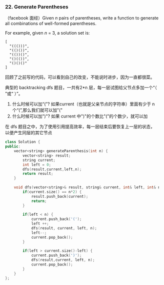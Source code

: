 ### 22. Generate Parentheses

（facebook 面经）Given *n* pairs of parentheses, write a function to generate all combinations of well-formed parentheses.

For example, given *n* = 3, a solution set is:

```CQL
[
  "((()))",
  "(()())",
  "(())()",
  "()(())",
  "()()()"
]

```

回顾了之前写的代码，可以看到自己的改变，不能说时进步，因为一直都很菜。

典型的 backtracking dfs 题目，一共有2*n 层，每一层试图给父节点多加一个“（  ”或“  ）”。

1. 什么时候可以加“(”?
   如果current（也就是父亲节点的字符串）里面有少于 n 个“(”,那么我们就可以加"("
2. 什么时候可以加")"?
   如果 current 中")"的个数比"("的个数少，就可以加



在 dfs 题目之中，为了使用引用提高效率，每一层结束后要恢复上一层的状态，以便产生同层的其它节点

```c++
class Solution {
public:
    vector<string> generateParenthesis(int n) {
        vector<string> result;
        string current;
        int left = 0;
        dfs(result,current,left,n);
        return result;
    }
    
    void dfs(vector<string>& result, string& current, int& left, int& n) {
        if(current.size() == n*2) {
            result.push_back(current);
            return;
        }
        
        if(left < n) {
            current.push_back('(');
            left ++;
            dfs(result, current, left, n);
            left--;
            current.pop_back();        
        }
        
        if(left > current.size()-left) {
            current.push_back(')');
            dfs(result,current, left, n);
            current.pop_back();
        } 
    }
};
```

